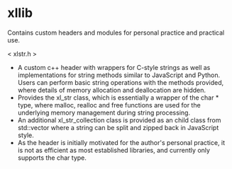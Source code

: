 # xllib
Contains custom headers and modules for personal practice and practical use.

< xlstr.h >
- A custom c++ header with wrappers for C-style strings as well as implementations for string methods similar to JavaScript and Python. Users can perform basic string operations with the methods provided, where details of memory allocation and deallocation are hidden.
- Provides the xl_str class, which is essentially a wrapper of the char * type, where malloc, realloc and free functions are used for the underlying memory management during string processing.
- An additional xl_str_collection class is provided as an child class from std::vector<char> where a string can be split and zipped back in JavaScript style.
- As the header is initially motivated for the author's personal practice, it is not as efficient as most established libraries, and currently only supports the char type.
